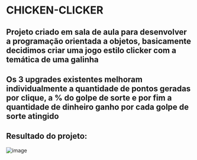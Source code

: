 # CHICKEN-CLICKER
## Projeto criado em sala de aula para desenvolver a programação orientada a objetos, basicamente decidimos criar uma jogo estilo clicker com a temática de uma galinha
## Os 3 upgrades existentes melhoram individualmente a quantidade de pontos geradas por clique, a % do golpe de sorte e por fim a quantidade de dinheiro ganho por cada golpe de sorte atingido
## Resultado do projeto:
![image](https://github.com/IGDSCI/CHICKEN-CLICKER/assets/114839208/3c121cc3-99a9-4624-956c-d674e380976b)
